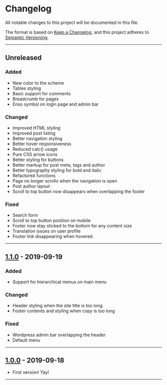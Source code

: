# Changelog

All notable changes to this project will be documented in this file.

The format is based on [Keep a Changelog](https://keepachangelog.com/en/1.0.0/),
and this project adheres to [Semantic Versioning](https://semver.org/spec/v2.0.0.html).

---

## Unreleased

### Added
- New color to the scheme
- Tables styling
- Basic support for comments
- Breadcrumb for pages
- Enso symbol on login page and admin bar

### Changed
- Improved HTML styling
- Improved post listing
- Better navigation styling
- Better hover responsiveness
- Reduced calc() usage
- Pure CSS arrow icons
- Better styling for buttons
- Better markup for post meta, tags and author
- Better typography styling for bold and italic
- Refactored functions
- Page no longer scrolls when the navigation is open
- Post author layout
- Scroll to top button now disappears when overlapping the footer

### Fixed
- Search form
- Scroll to top button position on mobile
- Footer now stay sticked to the bottom for any content size
- Translation issues on user profile
- Footer link disappearing when hovered

---

## [1.1.0] - 2019-09-19

### Added
- Support for hierarchical menus on main menu

### Changed
- Header styling when the site title is too long
- Footer contents and styling when copy is too long

### Fixed
- Wordpress admin bar overlapping the header
- Default menu

---

## [1.0.0] - 2019-09-18

- First version! Yay!

---

[Unreleased]: https://github.com/ramonkcom/zenwriter/compare/v1.1.0...HEAD
[1.1.0]: https://github.com/ramonkcom/zenwriter/compare/v1.0.0...v1.1.0
[1.0.0]: https://github.com/ramonkcom/zenwriter/releases/tag/v1.0.0